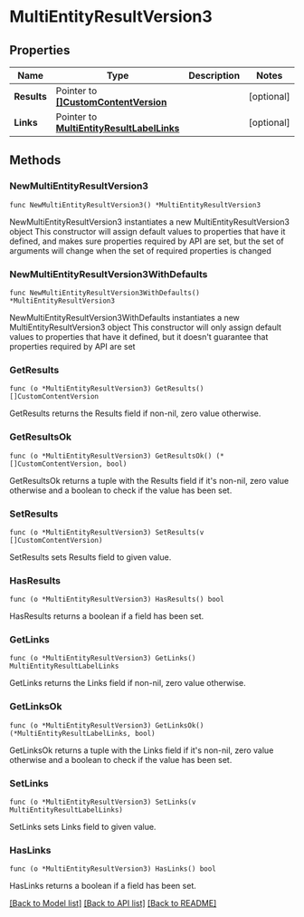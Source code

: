 # MultiEntityResultVersion3

## Properties

Name | Type | Description | Notes
------------ | ------------- | ------------- | -------------
**Results** | Pointer to [**[]CustomContentVersion**](CustomContentVersion.md) |  | [optional] 
**Links** | Pointer to [**MultiEntityResultLabelLinks**](MultiEntityResultLabelLinks.md) |  | [optional] 

## Methods

### NewMultiEntityResultVersion3

`func NewMultiEntityResultVersion3() *MultiEntityResultVersion3`

NewMultiEntityResultVersion3 instantiates a new MultiEntityResultVersion3 object
This constructor will assign default values to properties that have it defined,
and makes sure properties required by API are set, but the set of arguments
will change when the set of required properties is changed

### NewMultiEntityResultVersion3WithDefaults

`func NewMultiEntityResultVersion3WithDefaults() *MultiEntityResultVersion3`

NewMultiEntityResultVersion3WithDefaults instantiates a new MultiEntityResultVersion3 object
This constructor will only assign default values to properties that have it defined,
but it doesn't guarantee that properties required by API are set

### GetResults

`func (o *MultiEntityResultVersion3) GetResults() []CustomContentVersion`

GetResults returns the Results field if non-nil, zero value otherwise.

### GetResultsOk

`func (o *MultiEntityResultVersion3) GetResultsOk() (*[]CustomContentVersion, bool)`

GetResultsOk returns a tuple with the Results field if it's non-nil, zero value otherwise
and a boolean to check if the value has been set.

### SetResults

`func (o *MultiEntityResultVersion3) SetResults(v []CustomContentVersion)`

SetResults sets Results field to given value.

### HasResults

`func (o *MultiEntityResultVersion3) HasResults() bool`

HasResults returns a boolean if a field has been set.

### GetLinks

`func (o *MultiEntityResultVersion3) GetLinks() MultiEntityResultLabelLinks`

GetLinks returns the Links field if non-nil, zero value otherwise.

### GetLinksOk

`func (o *MultiEntityResultVersion3) GetLinksOk() (*MultiEntityResultLabelLinks, bool)`

GetLinksOk returns a tuple with the Links field if it's non-nil, zero value otherwise
and a boolean to check if the value has been set.

### SetLinks

`func (o *MultiEntityResultVersion3) SetLinks(v MultiEntityResultLabelLinks)`

SetLinks sets Links field to given value.

### HasLinks

`func (o *MultiEntityResultVersion3) HasLinks() bool`

HasLinks returns a boolean if a field has been set.


[[Back to Model list]](../README.md#documentation-for-models) [[Back to API list]](../README.md#documentation-for-api-endpoints) [[Back to README]](../README.md)


